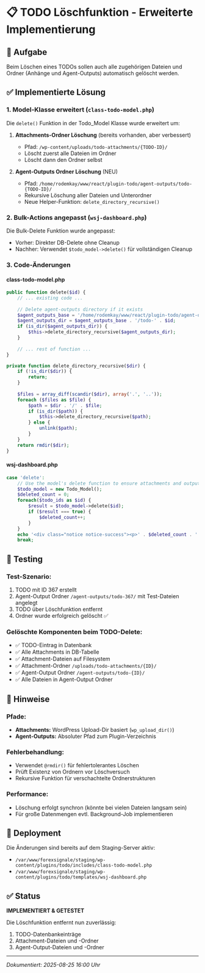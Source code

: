 # 📋 TODO Löschfunktion - Erweiterte Implementierung

## 🎯 Aufgabe
Beim Löschen eines TODOs sollen auch alle zugehörigen Dateien und Ordner (Anhänge und Agent-Outputs) automatisch gelöscht werden.

## ✅ Implementierte Lösung

### 1. Model-Klasse erweitert (`class-todo-model.php`)

Die `delete()` Funktion in der Todo_Model Klasse wurde erweitert um:

1. **Attachments-Ordner Löschung** (bereits vorhanden, aber verbessert)
   - Pfad: `/wp-content/uploads/todo-attachments/{TODO-ID}/`
   - Löscht zuerst alle Dateien im Ordner
   - Löscht dann den Ordner selbst

2. **Agent-Outputs Ordner Löschung** (NEU)
   - Pfad: `/home/rodemkay/www/react/plugin-todo/agent-outputs/todo-{TODO-ID}/`
   - Rekursive Löschung aller Dateien und Unterordner
   - Neue Helper-Funktion: `delete_directory_recursive()`

### 2. Bulk-Actions angepasst (`wsj-dashboard.php`)

Die Bulk-Delete Funktion wurde angepasst:
- Vorher: Direkter DB-Delete ohne Cleanup
- Nachher: Verwendet `$todo_model->delete()` für vollständigen Cleanup

### 3. Code-Änderungen

#### class-todo-model.php
```php
public function delete($id) {
    // ... existing code ...
    
    // Delete agent-outputs directory if it exists
    $agent_outputs_base = '/home/rodemkay/www/react/plugin-todo/agent-outputs';
    $agent_outputs_dir = $agent_outputs_base . '/todo-' . $id;
    if (is_dir($agent_outputs_dir)) {
        $this->delete_directory_recursive($agent_outputs_dir);
    }
    
    // ... rest of function ...
}

private function delete_directory_recursive($dir) {
    if (!is_dir($dir)) {
        return;
    }
    
    $files = array_diff(scandir($dir), array('.', '..'));
    foreach ($files as $file) {
        $path = $dir . '/' . $file;
        if (is_dir($path)) {
            $this->delete_directory_recursive($path);
        } else {
            unlink($path);
        }
    }
    return rmdir($dir);
}
```

#### wsj-dashboard.php
```php
case 'delete':
    // Use the model's delete function to ensure attachments and outputs are also deleted
    $todo_model = new Todo_Model();
    $deleted_count = 0;
    foreach($todo_ids as $id) {
        $result = $todo_model->delete($id);
        if ($result === true) {
            $deleted_count++;
        }
    }
    echo '<div class="notice notice-success"><p>' . $deleted_count . ' Aufgaben gelöscht (inkl. Anhänge und Agent-Outputs)!</p></div>';
    break;
```

## 🧪 Testing

### Test-Szenario:
1. TODO mit ID 367 erstellt
2. Agent-Output Ordner `/agent-outputs/todo-367/` mit Test-Dateien angelegt
3. TODO über Löschfunktion entfernt
4. Ordner wurde erfolgreich gelöscht ✅

### Gelöschte Komponenten beim TODO-Delete:
- ✅ TODO-Eintrag in Datenbank
- ✅ Alle Attachments in DB-Tabelle
- ✅ Attachment-Dateien auf Filesystem
- ✅ Attachment-Ordner `/uploads/todo-attachments/{ID}/`
- ✅ Agent-Output Ordner `/agent-outputs/todo-{ID}/`
- ✅ Alle Dateien in Agent-Output Ordner

## 📝 Hinweise

### Pfade:
- **Attachments:** WordPress Upload-Dir basiert (`wp_upload_dir()`)
- **Agent-Outputs:** Absoluter Pfad zum Plugin-Verzeichnis

### Fehlerbehandlung:
- Verwendet `@rmdir()` für fehlertolerantes Löschen
- Prüft Existenz von Ordnern vor Löschversuch
- Rekursive Funktion für verschachtelte Ordnerstrukturen

### Performance:
- Löschung erfolgt synchron (könnte bei vielen Dateien langsam sein)
- Für große Datenmengen evtl. Background-Job implementieren

## 🚀 Deployment

Die Änderungen sind bereits auf dem Staging-Server aktiv:
- `/var/www/forexsignale/staging/wp-content/plugins/todo/includes/class-todo-model.php`
- `/var/www/forexsignale/staging/wp-content/plugins/todo/templates/wsj-dashboard.php`

## ✅ Status
**IMPLEMENTIERT & GETESTET**

Die Löschfunktion entfernt nun zuverlässig:
1. TODO-Datenbankeinträge
2. Attachment-Dateien und -Ordner
3. Agent-Output-Dateien und -Ordner

---
*Dokumentiert: 2025-08-25 16:00 Uhr*